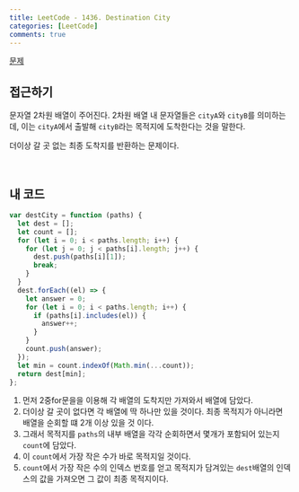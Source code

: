 ```yaml
---
title: LeetCode - 1436. Destination City
categories: [LeetCode]
comments: true
---
```


[문제](https://leetcode.com/problems/destination-city/)

## 접근하기

문자열 2차원 배열이 주어진다. 2차원 배열 내 문자열들은 `cityA`와 `cityB`를 의미하는데, 이는 `cityA`에서 출발해 `cityB`라는 목적지에 도착한다는 것을 말한다.

더이상 갈 곳 없는 최종 도착지를 반환하는 문제이다.

<br>

## 내 코드

```js
var destCity = function (paths) {
  let dest = [];
  let count = [];
  for (let i = 0; i < paths.length; i++) {
    for (let j = 0; j < paths[i].length; j++) {
      dest.push(paths[i][1]);
      break;
    }
  }
  dest.forEach((el) => {
    let answer = 0;
    for (let i = 0; i < paths.length; i++) {
      if (paths[i].includes(el)) {
        answer++;
      }
    }
    count.push(answer);
  });
  let min = count.indexOf(Math.min(...count));
  return dest[min];
};
```

1. 먼저 2중for문을을 이용해 각 배열의 도착지만 가져와서 배열에 담았다.
2. 더이상 갈 곳이 없다면 각 배열에 딱 하나만 있을 것이다. 최종 목적지가 아니라면 배열을 순회할 떄 2개 이상 있을 것 이다.
3. 그래서 목적지를 `paths`의 내부 배열을 각각 순회하면서 몇개가 포함되어 있는지 `count`에 담았다.
4. 이 `count`에서 가장 작은 수가 바로 목적지일 것이다.
5. `count`에서 가장 작은 수의 인덱스 번호를 얻고 목적지가 담겨있는 `dest`배열의 인덱스의 값을 가져오면 그 값이 최종 목적지이다.
